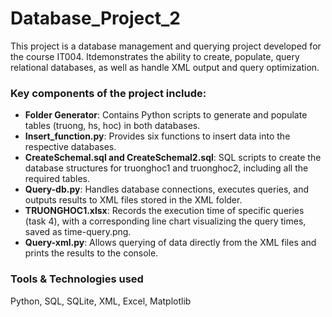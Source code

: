 # Database_Project_2
This project is a database management and querying project developed for the course IT004. Itdemonstrates the ability to create, populate, query relational databases, as well as handle XML output and query optimization.

### Key components of the project include:
- **Folder Generator**: Contains Python scripts to generate and populate tables (truong, hs, hoc) in both databases.
- **Insert_function.py**: Provides six functions to insert data into the respective databases.
- **CreateSchemal.sql and CreateSchemal2.sql**: SQL scripts to create the database structures for truonghoc1 and truonghoc2, including all the required tables.
- **Query-db.py**: Handles database connections, executes queries, and outputs results to XML files stored in the XML folder.
- **TRUONGHOC1.xlsx**: Records the execution time of specific queries (task 4), with a corresponding line chart visualizing the query times, saved as time-query.png.
- **Query-xml.py**: Allows querying of data directly from the XML files and prints the results to the console.

### Tools & Technologies used 
Python, SQL, SQLite, XML, Excel, Matplotlib

